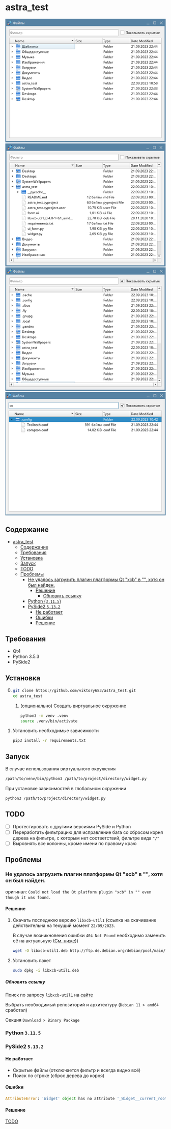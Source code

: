 # astra_test

![UI фото](image.png)
![UI расширенный](image-3.png)
![UI фото скрытые](image-1.png)
![UI фото скрытые фильтр](image-2.png)

## Содержание
- [astra\_test](#astra_test)
  - [Содержание](#содержание)
  - [Требования](#требования)
  - [Установка](#установка)
  - [Запуск](#запуск)
  - [TODO](#todo)
  - [Проблемы](#проблемы)
    - [Не удалось загрузить плагин платформы Qt "xcb" в "", хотя он был найден.](#не-удалось-загрузить-плагин-платформы-qt-xcb-в--хотя-он-был-найден)
      - [Решение](#решение)
        - [Обновить ссылку](#обновить-ссылку)
    - [Python (`3.11.5`)](#python-3115)
    - [PySide2 `5.13.2`](#pyside2-5132)
      - [Не работает](#не-работает)
      - [Ошибки](#ошибки)
      - [Решение](#решение-1)


## Требования

- Qt4
- Python 3.5.3
- PySide2

## Установка

0. ```bash
   git clone https://github.com/viktory683/astra_test.git
   cd astra_test
   ```
   1. (опционально) Создать виртуальное окружение
      ```bash
      python3 -m venv .venv
      source .venv/bin/activate
      ```
1. Установить необходимые зависимости
   ```bash
   pip3 install -r requirements.txt
   ```

## Запуск
В случае использования виртуального окружения
```bash
/path/to/venv/bin/python3 /path/to/project/directory/widget.py
```

При установке зависимостей в глобальном окружении
```bash
python3 /path/to/project/directory/widget.py
```

## TODO

- [ ] Протестировать с другими версиями PySide и Python
- [ ] Переработать фильтрацию для исправление бага со сбросом корня дерева на фильтре, с которым нет соответствий, фильтре вида `"/"`
- [ ] Выровнять все колонны, кроме имени по правому краю

## Проблемы

### Не удалось загрузить плагин платформы Qt "xcb" в "", хотя он был найден.
оригинал: `Could not load the Qt platform plugin "xcb" in "" even though it was found.`

#### Решение

1. Скачать последнюю версию `libxcb-util1` (ссылка на скачивание действительна на текущий момент `22/09/2023`.
   
   В случае возникновения ошибки `404 Not Found` необходимо заменить её на актуальную ([См. ниже](#обновить-ссылку)))
   ```bash
   wget -O libxcb-util1.deb http://ftp.de.debian.org/debian/pool/main/x/xcb-util/libxcb-util1_0.4.0-1+b1_amd64.deb
   ```
2. Установить пакет
   ```bash
   sudo dpkg -i libxcb-util1.deb
   ```

##### Обновить ссылку

Поиск по запросу `libxcb-util1` на [сайте](https://debian.pkgs.org/12/debian-main-amd64)

Выбрать необходимый репозиторий и архитектуру (`Debian 11 > amd64` сработал)

Секция `Download > Binary Package`

### Python `3.11.5`
### PySide2 `5.13.2`

#### Не работает
- Скрытые файлы (отключается фильтр и всегда видно всё)
- Поиск по строке (сброс дерева до корня)

#### Ошибки

```python
AttributeError: 'Widget' object has no attribute '_Widget__current_root'. Did you mean: '_Widget__new_root'?
```

#### Решение

[TODO](#todo)
